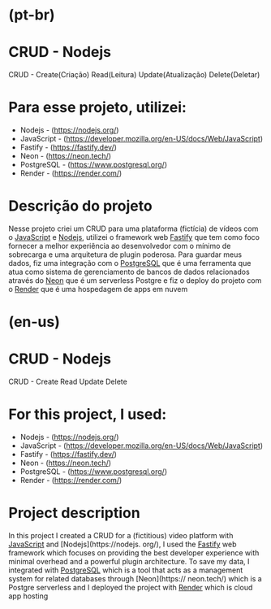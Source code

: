 # (pt-br)
# CRUD - Nodejs 

CRUD - Create(Criação) Read(Leitura) Update(Atualização) Delete(Deletar)

# Para esse projeto, utilizei:
- Nodejs - (https://nodejs.org/)
- JavaScript - (https://developer.mozilla.org/en-US/docs/Web/JavaScript)
- Fastify - (https://fastify.dev/)
- Neon - (https://neon.tech/)
- PostgreSQL - (https://www.postgresql.org/)
- Render - (https://render.com/)

# Descrição do projeto

Nesse projeto criei um CRUD para uma plataforma (fictícia) de vídeos com o [JavaScript](https://developer.mozilla.org/en-US/docs/Web/JavaScript) e [Nodejs](https://nodejs.org/), utilizei o framework web [Fastify](https://fastify.dev/) que tem como foco fornecer a melhor experiência ao desenvolvedor com o mínimo de sobrecarga e uma arquitetura de plugin poderosa. Para guardar meus dados, fiz uma integração com o [PostgreSQL](https://www.postgresql.org/) que é uma ferramenta que atua como sistema de gerenciamento de bancos de dados relacionados através do [Neon](https://neon.tech/) que é um serverless Postgre e fiz o deploy do projeto com o [Render](https://render.com/) que é uma hospedagem de apps em nuvem

# (en-us)
# CRUD - Nodejs 

CRUD - Create Read Update Delete

# For this project, I used:
- Nodejs - (https://nodejs.org/)
- JavaScript - (https://developer.mozilla.org/en-US/docs/Web/JavaScript)
- Fastify - (https://fastify.dev/)
- Neon - (https://neon.tech/)
- PostgreSQL - (https://www.postgresql.org/)
- Render - (https://render.com/)

# Project description

In this project I created a CRUD for a (fictitious) video platform with [JavaScript](https://developer.mozilla.org/en-US/docs/Web/JavaScript) and [Nodejs](https://nodejs. org/), I used the [Fastify](https://fastify.dev/) web framework which focuses on providing the best developer experience with minimal overhead and a powerful plugin architecture. To save my data, I integrated with [PostgreSQL](https://www.postgresql.org/) which is a tool that acts as a management system for related databases through [Neon](https:// neon.tech/) which is a Postgre serverless and I deployed the project with [Render](https://render.com/) which is cloud app hosting
